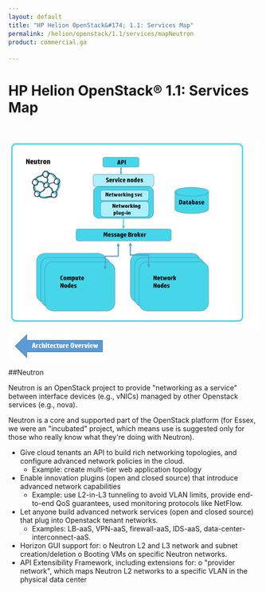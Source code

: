 ```yaml
---
layout: default
title: "HP Helion OpenStack&#174; 1.1: Services Map"
permalink: /helion/openstack/1.1/services/mapNeutron
product: commercial.ga

---
```

<!--PUBLISHED-->


<script>

function PageRefresh {
onLoad="window.refresh"
}

PageRefresh();

</script>



<!--
<p style="font-size: small;"> <a href="/helion/openstack/1.1/">&#9664; PREV | <a href="/helion/openstack/1.1/">&#9650; UP</a> | <a href="/helion/openstack/1.1/faq/">NEXT &#9654; </a></p>
-->
# HP Helion OpenStack&#174; 1.1: Services Map
<br />

<img src="media/neutron_diagram.png" alt=""><br />
<a href="/helion/openstack/1.1/services/map"><img src="media/back.png" alt=""></a>

##Neutron

Neutron is an OpenStack project to provide "networking as a service" between interface devices (e.g., vNICs) managed by other Openstack services (e.g., nova). 

Neutron is a core and supported part of the OpenStack platform (for Essex, we were an "incubated" project, which means use is suggested only for those who really know what they're doing with Neutron).

- Give cloud tenants an API to build rich networking topologies, and configure advanced network policies in the cloud. 
	- Example: create multi-tier web application topology
- Enable innovation plugins (open and closed source) that introduce advanced network capabilities 
	- Example: use L2-in-L3 tunneling to avoid VLAN limits, provide end-to-end QoS guarantees, used monitoring protocols like NetFlow.
- Let anyone build advanced network services (open and closed source) that plug into Openstack tenant networks. 
	- Examples: LB-aaS, VPN-aaS, firewall-aaS, IDS-aaS, data-center-interconnect-aaS.
- Horizon GUI support for: o	Neutron L2 and L3 network and subnet creation/deletion o	Booting VMs on specific Neutron networks.
- API Extensibility Framework, including extensions for: o	"provider network", which maps Neutron L2 networks to a specific VLAN in the physical data center
